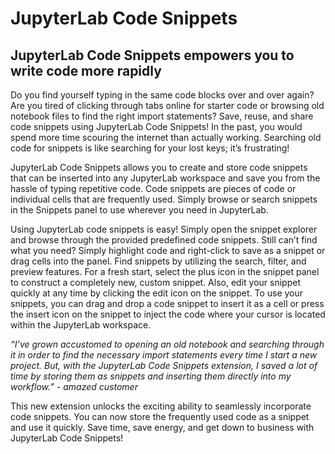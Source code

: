 # **JupyterLab Code Snippets**

## **JupyterLab Code Snippets empowers you to write code more rapidly**

Do you find yourself typing in the same code blocks over and over again? Are you tired of clicking through tabs online for starter code or browsing old notebook files to find the right import statements? Save, reuse, and share code snippets using JupyterLab Code Snippets! In the past, you would spend more time scouring the internet than actually working. Searching old code for snippets is like searching for your lost keys; it’s frustrating!

JupyterLab Code Snippets allows you to create and store code snippets that can be inserted into any JupyterLab workspace and save you from the hassle of typing repetitive code. Code snippets are pieces of code or individual cells that are frequently used. Simply browse or search snippets in the Snippets panel to use wherever you need in JupyterLab.

Using JupyterLab code snippets is easy! Simply open the snippet explorer and browse through the provided predefined code snippets. Still can’t find what you need? Simply highlight code and right-click to save as a snippet or drag cells into the panel. Find snippets by utilizing the search, filter, and preview features. For a fresh start, select the plus icon in the snippet panel to construct a completely new, custom snippet. Also, edit your snippet quickly at any time by clicking the edit icon on the snippet. To use your snippets, you can drag and drop a code snippet to insert it as a cell or press the insert icon on the snippet to inject the code where your cursor is located within the JupyterLab workspace.

*“I’ve grown accustomed to opening an old notebook and searching through it in order to find the necessary import statements every time I start a new project. But, with the JupyterLab Code Snippets extension, I saved a lot of time by storing them as snippets and inserting them directly into my workflow.” - amazed customer*

This new extension unlocks the exciting ability to seamlessly incorporate code snippets. You can now store the frequently used code as a snippet and use it quickly. Save time, save energy, and get down to business with JupyterLab Code Snippets!
